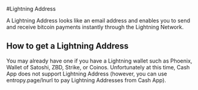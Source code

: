 #Lightning Address

A Lightning Address looks like an email address and enables you to send and receive bitcoin payments instantly through the Lightning Network.

## How to get a Lightning Address
You may already have one if you have a Lightning wallet such as Phoenix, Wallet of Satoshi, ZBD, Strike, or Coinos. Unfortunately at this time, Cash App does not support Lightning Address (however, you can use entropy.page/lnurl to pay Lightning Addresses from Cash App).
